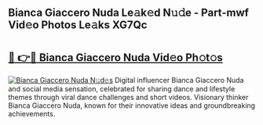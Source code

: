 ## Bianca Giaccero Nuda Le𝚊k𝚎d N𝚞𝚍e - Part-mwf Vid𝚎o Photos Le𝚊ks XG7Qc

# <h2><a href="http://fbdqgqf.evod.top/?m=Bianca+Giaccero+Nuda">🔗 👉🔴 Bianca Giaccero Nuda Vid𝚎o Ph𝚘t𝚘s</a></h2>

[![Bianca Giaccero Nuda N𝚞d𝚎s](https://i.imgur.com/8V9OHl7.gif)](http://fbdqgqf.evod.top/?m=Bianca+Giaccero+Nuda)
Digital influencer Bianca Giaccero Nuda and social media sensation, celebrated for sharing dance and lifestyle themes through viral dance challenges and short videos. Visionary thinker Bianca Giaccero Nuda, known for their innovative ideas and groundbreaking achievements. 
